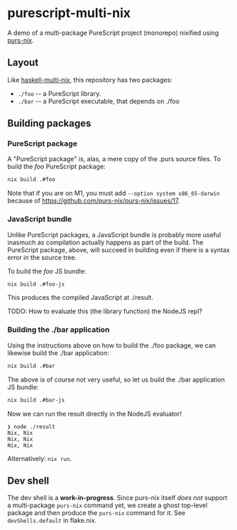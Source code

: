 # purescript-multi-nix

A demo of a multi-package PureScript project (monorepo) nixified using [purs-nix](https://github.com/purs-nix/purs-nix).

## Layout

Like [haskell-multi-nix](https://github.com/srid/haskell-multi-nix), this repository has two packages:

- `./foo` -- a PureScript library.
- `./bar` -- a PureScript executable, that depends on ./foo

## Building packages

### PureScript package 

A "PureScript package" is, alas, a mere copy of the .purs source files. To build the *foo* PureScript package:

``` sh
nix build .#foo
```

Note that if you are on M1, you must add `--option system x86_65-darwin` because of https://github.com/purs-nix/purs-nix/issues/17.

### JavaScript bundle

Unlike PureScript packages, a JavaScript bundle is probably more useful inasmuch as compilation actually happens as part of the build. The PureScript package, above, will succeed in building even if there is a syntax error in the source tree.

To build the *foo* JS bundle:

``` sh
nix build .#foo-js
```

This produces the compiled JavaScript at ./result.

TODO: How to evaluate this (the library function) the NodeJS repl?

### Building the ./bar application

Using the instructions above on how to build the ./foo package, we can likewise build the ./bar application:

``` sh
nix build .#bar
```

The above is of course not very useful, so let us build the ./bar application JS bundle:

``` sh
nix build .#bar-js
```

Now we can run the result directly in the NodeJS evaluator!

``` sh-session
❯ node ./result
Nix, Nix
Nix, Nix
Nix, Nix
```

Alternatively: `nix run`.


## Dev shell

The dev shell is a **work-in-progress**. Since purs-nix itself *does not* support a multi-package `purs-nix` command yet, we create a ghost top-level package and then produce the `purs-nix` command for it. See `devShells.default` in flake.nix.
